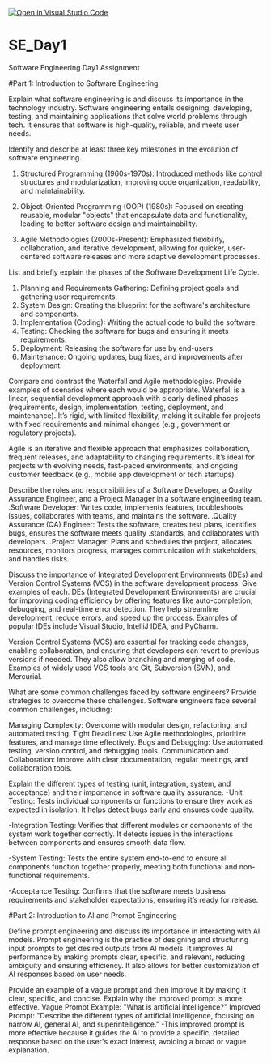 [![Open in Visual Studio Code](https://classroom.github.com/assets/open-in-vscode-2e0aaae1b6195c2367325f4f02e2d04e9abb55f0b24a779b69b11b9e10269abc.svg)](https://classroom.github.com/online_ide?assignment_repo_id=18368277&assignment_repo_type=AssignmentRepo)
# SE_Day1
Software Engineering Day1 Assignment

#Part 1: Introduction to Software Engineering

Explain what software engineering is and discuss its importance in the technology industry.
Software engineering entails designing, developing, testing, and maintaining applications that solve world problems through tech.
It ensures that software is high-quality, reliable, and meets user needs. 

Identify and describe at least three key milestones in the evolution of software engineering.
1. Structured Programming (1960s-1970s): Introduced methods like control structures and modularization, improving code organization, readability, and maintainability.

2. Object-Oriented Programming (OOP) (1980s): Focused on creating reusable, modular "objects" that encapsulate data and functionality, leading to better software design and maintainability.

3. Agile Methodologies (2000s-Present): Emphasized flexibility, collaboration, and iterative development, allowing for quicker, user-centered software releases and more adaptive development processes.

List and briefly explain the phases of the Software Development Life Cycle.
1. Planning and Requirements Gathering: Defining project goals and gathering user requirements.
2. System Design: Creating the blueprint for the software's architecture and components.
3. Implementation (Coding): Writing the actual code to build the software.
4. Testing: Checking the software for bugs and ensuring it meets requirements.
5. Deployment: Releasing the software for use by end-users.
6. Maintenance: Ongoing updates, bug fixes, and improvements after deployment.


Compare and contrast the Waterfall and Agile methodologies. Provide examples of scenarios where each would be appropriate.
Waterfall is a linear, sequential development approach with clearly defined phases (requirements, design, implementation, testing, deployment, and maintenance). It’s rigid, with limited flexibility, making it suitable for projects with fixed requirements and minimal changes (e.g., government or regulatory projects).

Agile is an iterative and flexible approach that emphasizes collaboration, frequent releases, and adaptability to changing requirements. It’s ideal for projects with evolving needs, fast-paced environments, and ongoing customer feedback (e.g., mobile app development or tech startups).


Describe the roles and responsibilities of a Software Developer, a Quality Assurance Engineer, and a Project Manager in a software engineering team.
.Software Developer: Writes code, implements features, troubleshoots issues, collaborates with teams, and maintains the software.
.Quality Assurance (QA) Engineer: Tests the software, creates test plans, identifies bugs, ensures the software meets quality .standards, and collaborates with developers.
.Project Manager: Plans and schedules the project, allocates resources, monitors progress, manages communication with stakeholders, and handles risks.


Discuss the importance of Integrated Development Environments (IDEs) and Version Control Systems (VCS) in the software development process. Give examples of each.
DEs (Integrated Development Environments) are crucial for improving coding efficiency by offering features like auto-completion, debugging, and real-time error detection. They help streamline development, reduce errors, and speed up the process. Examples of popular IDEs include Visual Studio, IntelliJ IDEA, and PyCharm.

Version Control Systems (VCS) are essential for tracking code changes, enabling collaboration, and ensuring that developers can revert to previous versions if needed. They also allow branching and merging of code. Examples of widely used VCS tools are Git, Subversion (SVN), and Mercurial.

What are some common challenges faced by software engineers? Provide strategies to overcome these challenges.
Software engineers face several common challenges, including:

Managing Complexity: Overcome with modular design, refactoring, and automated testing.
Tight Deadlines: Use Agile methodologies, prioritize features, and manage time effectively.
Bugs and Debugging: Use automated testing, version control, and debugging tools.
Communication and Collaboration: Improve with clear documentation, regular meetings, and collaboration tools.

Explain the different types of testing (unit, integration, system, and acceptance) and their importance in software quality assurance.
-Unit Testing: Tests individual components or functions to ensure they work as expected in isolation. It helps detect bugs early and ensures code quality.

-Integration Testing: Verifies that different modules or components of the system work together correctly. It detects issues in the interactions between components and ensures smooth data flow.

-System Testing: Tests the entire system end-to-end to ensure all components function together properly, meeting both functional and non-functional requirements.

-Acceptance Testing: Confirms that the software meets business requirements and stakeholder expectations, ensuring it’s ready for release.

#Part 2: Introduction to AI and Prompt Engineering


Define prompt engineering and discuss its importance in interacting with AI models.
Prompt engineering is the practice of designing and structuring input prompts to get desired outputs from AI models. It improves AI performance by making prompts clear, specific, and relevant, reducing ambiguity and ensuring efficiency. It also allows for better customization of AI responses based on user needs.


Provide an example of a vague prompt and then improve it by making it clear, specific, and concise. Explain why the improved prompt is more effective.
Vague Prompt Example:
"What is artificial intelligence?"
Improved Prompt:
"Describe the different types of artificial intelligence, focusing on narrow AI, general AI, and superintelligence."
-This improved prompt is more effective because it guides the AI to provide a specific, detailed response based on the user's exact interest, avoiding a broad or vague explanation.




